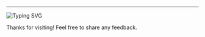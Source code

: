 ----
![Typing SVG](https://readme-typing-svg.demolab.com?lines=Hola!&font=Borel&color=FFA500&size=40)

Thanks for visiting! Feel free to share any feedback. 

